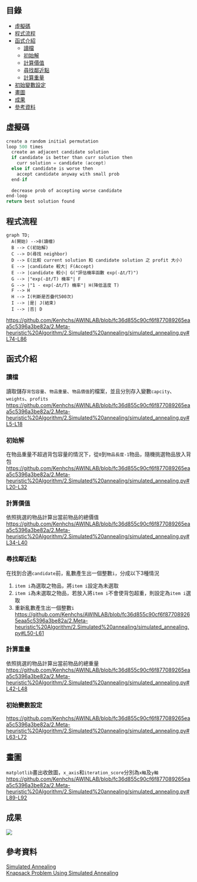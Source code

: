 ## 目錄
- [虛擬碼](#虛擬碼)
- [程式流程](#程式流程)
- [函式介紹](#函式介紹)
  - [讀檔](#讀檔)
  - [初始解](#初始解)
  - [計算價值](#計算價值)
  - [尋找鄰近點](#尋找鄰近點)
  - [計算重量](#計算重量)
- [初始變數設定](#初始變數設定)
- [畫圖](#畫圖)
- [成果](#成果)
- [參考資料](#參考資料)

## 虛擬碼
```c
create a random initial permutation
loop 500 times
  create an adjacent candidate solution
  if candidate is better than curr solution then
    curr solution = candidate (accept)
  else if candidate is worse then
    accept candidate anyway with small prob
  end-if
  
  decrease prob of accepting worse candidate
end-loop
return best solution found
```

## 程式流程
```mermaid
graph TD;
  A(開始) -->B(讀檔)
  B --> C(初始解)
  C --> D(尋找 neighbor)
  D --> E(比較 current solution 和 candidate solution 之 profit 大小)
  E --> |candidate 較大| F(Accept)
  E --> |candidate 較小| G("評估機率函數 exp(-Δt/T)")
  G --> |"exp(-Δt/T) 機率"| F
  G --> |"1 - exp(-Δt/T) 機率"| H(降低溫度 T)
  F --> H
  H --> I(判斷是否疊代500次)
  I --> |是| J(結束)
  I --> |否| D
```
https://github.com/Kenhchs/AWINLAB/blob/fc36d855c90cf6f877089265eaa5c5396a3be82a/2.Meta-heuristic%20Algorithm/2.Simulated%20annealing/simulated_annealing.py#L74-L86

## 函式介紹
### 讀檔
讀取儲存```背包容量```、```物品重量```、```物品價值```的檔案，並且分別存入變數```capcity```、```weights```、```profits```
https://github.com/Kenhchs/AWINLAB/blob/fc36d855c90cf6f877089265eaa5c5396a3be82a/2.Meta-heuristic%20Algorithm/2.Simulated%20annealing/simulated_annealing.py#L5-L18

### 初始解
在物品重量不超過背包容量的情況下，從```0```到```物品長度-1```物品，隨機挑選物品放入背包
https://github.com/Kenhchs/AWINLAB/blob/fc36d855c90cf6f877089265eaa5c5396a3be82a/2.Meta-heuristic%20Algorithm/2.Simulated%20annealing/simulated_annealing.py#L20-L32

### 計算價值
依照挑選的物品計算出當前物品的總價值
https://github.com/Kenhchs/AWINLAB/blob/fc36d855c90cf6f877089265eaa5c5396a3be82a/2.Meta-heuristic%20Algorithm/2.Simulated%20annealing/simulated_annealing.py#L34-L40

### 尋找鄰近點
在找到合適```candidate```前，亂數產生出一個整數```i```，分成以下3種情況
1. ```item i```為選取之物品，將```item i```設定為未選取
2. ```item i```為未選取之物品，若放入將```item i```不會使背包超重，則設定為```item i```選取
3. 重新亂數產生出一個整數```i```
https://github.com/Kenhchs/AWINLAB/blob/fc36d855c90cf6f877089265eaa5c5396a3be82a/2.Meta-heuristic%20Algorithm/2.Simulated%20annealing/simulated_annealing.py#L50-L61

### 計算重量
依照挑選的物品計算出當前物品的總重量
https://github.com/Kenhchs/AWINLAB/blob/fc36d855c90cf6f877089265eaa5c5396a3be82a/2.Meta-heuristic%20Algorithm/2.Simulated%20annealing/simulated_annealing.py#L42-L48

### 初始變數設定
https://github.com/Kenhchs/AWINLAB/blob/fc36d855c90cf6f877089265eaa5c5396a3be82a/2.Meta-heuristic%20Algorithm/2.Simulated%20annealing/simulated_annealing.py#L63-L72

## 畫圖
```matplotlib```畫出收斂圖，```x_axis```和```iteration_score```分別為```x軸```及```y軸```
https://github.com/Kenhchs/AWINLAB/blob/fc36d855c90cf6f877089265eaa5c5396a3be82a/2.Meta-heuristic%20Algorithm/2.Simulated%20annealing/simulated_annealing.py#L89-L92

## 成果
<img src="https://github.com/Kenhchs/AWINLAB/blob/main/2.Meta-heuristic%20Algorithm/2.Simulated%20annealing/Simulated%20annealing.png">

## 參考資料
[Simulated Annealing](http://people.math.sfu.ca/~kyeats/teaching/math343/22-343.pdf)<br>
[Knapsack Problem Using Simulated Annealing](https://jamesmccaffrey.wordpress.com/2021/12/17/knapsack-problem-using-simulated-annealing-example/)
